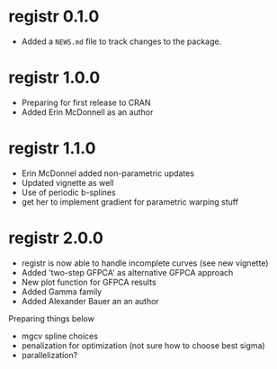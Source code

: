 # registr 0.1.0

* Added a `NEWS.md` file to track changes to the package.


# registr 1.0.0

* Preparing for first release to CRAN
* Added Erin McDonnell as an author


# registr 1.1.0

* Erin McDonnel added non-parametric updates
* Updated vignette as well
* Use of periodic b-splines
* get her to implement gradient for parametric warping stuff

# registr 2.0.0

* registr is now able to handle incomplete curves (see new vignette)
* Added 'two-step GFPCA' as alternative GFPCA approach
* New plot function for GFPCA results
* Added Gamma family
* Added Alexander Bauer an an author


Preparing things below

* mgcv spline choices
* penalization for optimization (not sure how to choose best sigma)
* parallelization? 


